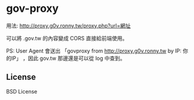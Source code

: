 gov-proxy
=========

用法: http://proxy.g0v.ronny.tw/proxy.php?url=網址

可以將 .gov.tw 的內容變成 CORS 直接給前端使用。

PS: User Agent 會送出 「govproxy from http://proxy.g0v.ronny.tw by IP: 你的IP」 ，因此 gov.tw 那邊還是可以從 log 中查到。

License
-------
BSD License
